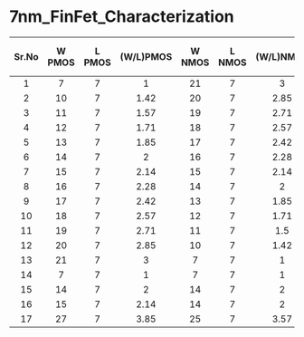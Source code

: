 # 7nm_FinFet_Characterization

| Sr.No | W PMOS | L PMOS | (W/L)PMOS | W NMOS | L NMOS | (W/L)NMOS | Vt    | Id  | Power Consumption | Propagation delay(t_pd) |  Gain(Av) | Noise Margin | gm  | Frequency (f) | Output Resistance (r0) |
| :---: | :----: | :----: | :-------: | :----: | :----: | :-------: | :---: | :-: | :---------------: | :---------------------: | :-------: | :----------: | :-: | :-----------: | :--------------------: |  
|  1    |  7     |   7    |     1     |  21    |   7    |    3      | -0.15 |     |                   |                         |           |              |     |               |                        |
|  2    |  10    |   7    |    1.42   |  20    |   7    |    2.85   |       |     |                   |                         |           |              |     |               |                        |
|  3    |  11    |   7    |    1.57   |  19    |   7    |    2.71   |       |     |                   |                         |           |              |     |               |                        |
|  4    |  12    |   7    |    1.71   |  18    |   7    |    2.57   |       |     |                   |                         |           |              |     |               |                        |
|  5    |  13    |   7    |    1.85   |  17    |   7    |    2.42   |       |     |                   |                         |           |              |     |               |                        |
|  6    |  14    |   7    |    2      |  16    |   7    |    2.28   |       |     |                   |                         |           |              |     |               |                        |
|  7    |  15    |   7    |    2.14   |  15    |   7    |    2.14   |       |     |                   |                         |           |              |     |               |                        |
|  8    |  16    |   7    |    2.28   |  14    |   7    |    2      |       |     |                   |                         |           |              |     |               |                        |
|  9    |  17    |   7    |    2.42   |  13    |   7    |    1.85   |       |     |                   |                         |           |              |     |               |                        |
|  10   |  18    |   7    |    2.57   |  12    |   7    |    1.71   |       |     |                   |                         |           |              |     |               |                        |
|  11   |  19    |   7    |    2.71   |  11    |   7    |    1.5    |       |     |                   |                         |           |              |     |               |                        |
|  12   |  20    |   7    |    2.85   |  10    |   7    |    1.42   |       |     |                   |                         |           |              |     |               |                        |
|  13   |  21    |   7    |    3      |  7     |   7    |    1      |       |     |                   |                         |           |              |     |               |                        |
|  14   |  7     |   7    |    1      |  7     |   7    |    1      |       |     |                   |                         |           |              |     |               |                        |
|  15   | 14     |   7    |    2      |  14    |   7    |    2      |       |     |                   |                         |           |              |     |               |                        |
|  16   | 15     |   7    |    2.14   |  14    |   7    |    2      |       |     |                   |                         |           |              |     |               |                        |
|  17   | 27     |   7    |    3.85   |  25    |   7    |    3.57   |       |     |                   |                         |           |              |     |               |                        |
